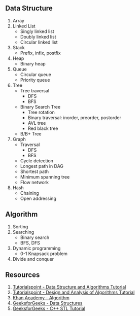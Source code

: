 ## Data Structure
1. Array
2. Linked List
    - Singly linked list
    - Doubly linked list
    - Circular linked list
3. Stack
    - Prefix, infix, postfix
4. Heap
    - Binary heap
5. Queue
    - Circular queue
    - Priority queue
6. Tree
    - Tree traversal
        - DFS
        - BFS
    - Binary Search Tree
        - Tree rotation
        - Binary traversal: inorder, preorder, postorder
        - AVL tree
        - Red black tree
    - B/B+ Tree
7. Graph
    - Traversal
        - DFS
        - BFS
    - Cycle detection
    - Longest path in DAG
    - Shortest path
    - Minimum spanning tree
    - Flow network
8. Hash
    - Chaining
    - Open addressing


## Algorithm
1. Sorting
2. Searching
    - Binary search
    - BFS, DFS
3. Dynamic programming
    - 0-1 Knapsack problem
4. Divide and conquer

## Resources
1. [Tutorialspoint - Data Structure and Algorithms Tutorial](https://www.tutorialspoint.com/data_structures_algorithms/)
2. [Tutorialspoint - Design and Analysis of Algorithms Tutorial](https://www.tutorialspoint.com/design_and_analysis_of_algorithms/)
3. [Khan Academy - Algorithm](https://www.khanacademy.org/computing/computer-science/algorithms)
4. [GeeksforGeeks - Data Structures](https://www.geeksforgeeks.org/data-structures/)
4. [GeeksforGeeks - C++ STL Tutorial](https://www.geeksforgeeks.org/cpp-stl-tutorial/)